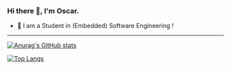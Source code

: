 ### Hi there 👋, I'm Oscar.

- 🔭 I am a Student in (Embedded) Software Engineering !

----

[![Anurag's GitHub stats](https://github-readme-stats.vercel.app/api?username=Ra5c0&show_icons=true&theme=shades-of-purple)](https://github.com/anuraghazra/github-readme-stats)

[![Top Langs](https://github-readme-stats.vercel.app/api/top-langs/?username=Ra5c0&layout=compact&theme=shades-of-purple)](https://github.com/anuraghazra/github-readme-stats)

